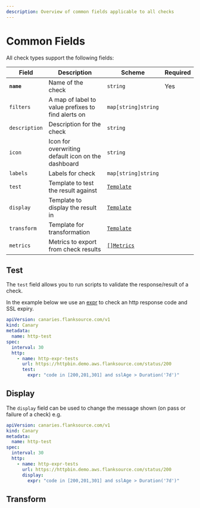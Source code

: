 ```yaml
---
description: Overview of common fields applicable to all checks
---
```

# Common Fields

All check types support the following fields:

| Field         | Description                                        | Scheme                                            | Required |
| ------------- | -------------------------------------------------- | ------------------------------------------------- | -------- |
| **`name`**    | Name of the check                                  | `string`                                          | Yes      |
| `filters`     | A map of label to value prefixes to find alerts on | `map[string]string`                               |          |
| `description` | Description for the check                          | `string`                                          |          |
| `icon`        | Icon for overwriting default icon on the dashboard | `string`                                          |          |
| `labels`      | Labels for check                                   | `map[string]string`                               |          |
| `test`        | Template to test the result against                | [`Template`](../concepts/templating)              |          |
| `display`     | Template to display the result in                  | [`Template`](../concepts/templating)              |          |
| `transform`   | Template for transformation                        | [`Template`](../concepts/templating)              |          |
| `metrics`     | Metrics to export from check results               | [`[]Metrics`](../concepts/metrics#custom-metrics) |          |

## Test

The `test` field allows you to run scripts to validate the response/result of a check.

In the example below we use an [expr](scripting/expr) to check an http response code and SSL expiry.

```yaml title="http-expr.yaml"
apiVersion: canaries.flanksource.com/v1
kind: Canary
metadata:
  name: http-test
spec:
  interval: 30
  http:
    - name: http-expr-tests
      url: https://httpbin.demo.aws.flanksource.com/status/200
      test:
        expr: "code in [200,201,301] and sslAge > Duration('7d')"
```

## Display

The `display` field can be used to change the message shown (on pass or failure of a check) e.g.

```yaml
apiVersion: canaries.flanksource.com/v1
kind: Canary
metadata:
  name: http-test
spec:
  interval: 30
  http:
    - name: http-expr-tests
      url: https://httpbin.demo.aws.flanksource.com/status/200
      display:
        expr: "code in [200,201,301] and sslAge > Duration('7d')"
```

## Transform

